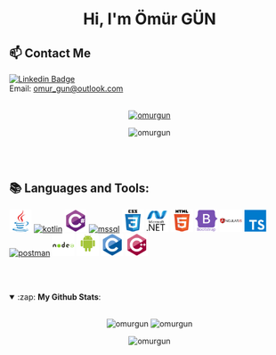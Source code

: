 <h1 align="center">Hi, I'm Ömür GÜN</h1>



##  📫 Contact Me
  [![Linkedin Badge](https://img.shields.io/badge/omurgun-follow%20on%20linkedin-black?style=for-the-badge&logo=linkedin)](https://tr.linkedin.com/in/omurgun) 
  <br>
  Email: omur_gun@outlook.com
  <br>
  <br>
  


<p align="center">
    <a href="https://github.com/ryo-ma/github-profile-trophy">
        <img src="https://github-profile-trophy.vercel.app/?username=omurgun&column=4&margin-w=15&margin-h=15" alt="omurgun" />
    </a>
</p>

<p align="center">
    <img src="https://komarev.com/ghpvc/?username=omurgun&label=Profile%20views&color=0e75b6&style=flat" alt="omurgun" />
</p><br>
  <br>

## 📚 Languages and Tools: 
<p align="left">

   <a href="https://www.java.com" target="_blank"><img src="https://raw.githubusercontent.com/devicons/devicon/master/icons/java/java-original.svg" alt="java" width="40" height="40" /></a> <a href="https://kotlinlang.org/" target="_blank"><img src="https://kotlinlang.org/assets/images/apple-touch-icon.png?&v=65eea4012614e3c0f62e5f5689d7eee8" alt="kotlin" width="40" height="40" /></a> <a href="https://www.w3schools.com/cs/" target="_blank"><img src="https://raw.githubusercontent.com/devicons/devicon/master/icons/csharp/csharp-original.svg" alt="csharp" width="40" height="40" /></a> <a href="https://www.microsoft.com/en-us/sql-server" target="_blank"><img src="https://cdn.worldvectorlogo.com/logos/microsoft-sql-server.svg" alt="mssql" width="40" height="40" /></a> <a href="https://www.w3schools.com/css/" target="_blank"><img src="https://raw.githubusercontent.com/devicons/devicon/master/icons/css3/css3-original-wordmark.svg" alt="css3" width="40" height="40" /></a> <a href="https://dotnet.microsoft.com/" target="_blank"><img src="https://raw.githubusercontent.com/devicons/devicon/master/icons/dot-net/dot-net-original-wordmark.svg" alt="dotnet" width="40" height="40" /></a> <a href="https://www.w3.org/html/" target="_blank"><img src="https://raw.githubusercontent.com/devicons/devicon/master/icons/html5/html5-original-wordmark.svg" alt="html5" width="40" height="40" /></a> <a href="https://getbootstrap.com" target="_blank"><img src="https://raw.githubusercontent.com/devicons/devicon/master/icons/bootstrap/bootstrap-plain-wordmark.svg" alt="bootstrap" width="40" height="40" /></a> <a href="https://angular.io" target="_blank"><img src="https://raw.githubusercontent.com/devicons/devicon/master/icons/angularjs/angularjs-original-wordmark.svg" alt="angularjs" width="40" height="40" /></a> <a href="https://www.typescriptlang.org/" target="_blank"><img src="https://raw.githubusercontent.com/devicons/devicon/master/icons/typescript/typescript-original.svg" alt="typescript" width="40" height="40" /></a> <a href="https://postman.com" target="_blank"><img src="https://www.vectorlogo.zone/logos/getpostman/getpostman-icon.svg" alt="postman" width="40" height="40" /></a> <a href="https://nodejs.org" target="_blank"><img src="https://raw.githubusercontent.com/devicons/devicon/master/icons/nodejs/nodejs-original-wordmark.svg" alt="nodejs" width="40" height="40" /></a> <a href="https://developer.android.com" target="_blank"><img src="https://raw.githubusercontent.com/devicons/devicon/master/icons/android/android-original-wordmark.svg" alt="android" width="40" height="40" /></a> <a href="https://www.cprogramming.com/" target="_blank"><img src="https://raw.githubusercontent.com/devicons/devicon/master/icons/c/c-original.svg" alt="c" width="40" height="40" /></a> <a href="https://www.w3schools.com/cpp/" target="_blank"><img src="https://raw.githubusercontent.com/devicons/devicon/master/icons/cplusplus/cplusplus-original.svg" alt="cplusplus" width="40" height="40" /></a></p>
<br>
  <br>
<details open>
 <summary> :zap: <b>My Github Stats</b>:  </summary>
<br>
<p align = "center">
    <img src="https://github-readme-stats.vercel.app/api?username=omurgun&show_icons=true&locale=en" alt="omurgun" />
    <img src="https://github-readme-stats.vercel.app/api/top-langs?username=omurgun&show_icons=true&locale=en&layout=compact" alt="omurgun" />
</p>
</details>
<p align="center">
    <img src="https://github-readme-streak-stats.herokuapp.com/?user=omurgun&" alt="omurgun" />
</p>
